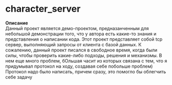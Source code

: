 # character_server

**Описание**\
Данный проект является демо-проектом, предназанченным для небольшой демонстрации того, что у автора есть какие-то знания и представления о написании кода. Этот проект представляет собой tcp сервер, выполняющий запросы от клиента с базой данных. К сожалению, данный проект писался в свободное время, когда были силы, чтобы проверить какие-либо подходы, решения и механизмы. В нем еще много проблем, бОльшая часит из которых связана с тем, что я придумывал протокол на ходу, создавая себе побольше проблем) Протокол надо было написать, причем сразу, это помогло бы облегчить себе задачу
